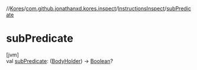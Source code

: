 //[Kores](../../../index.md)/[com.github.jonathanxd.kores.inspect](../index.md)/[InstructionsInspect](index.md)/[subPredicate](sub-predicate.md)

# subPredicate

[jvm]\
val [subPredicate](sub-predicate.md): ([BodyHolder](../../com.github.jonathanxd.kores.base/-body-holder/index.md)) -> [Boolean](https://kotlinlang.org/api/latest/jvm/stdlib/kotlin/-boolean/index.html)?
